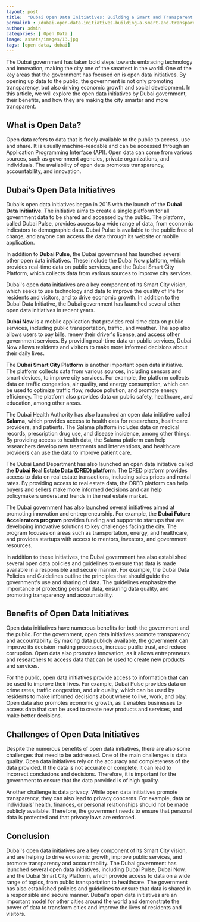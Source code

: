 ```yaml
---
layout: post
title:  "Dubai Open Data Initiatives: Building a Smart and Transparent City"
permalink : /dubai-open-data-initiatives-building-a-smart-and-transparent-city
author: admin
categories: [ Open Data ]
image: assets/images/13.jpg
tags: [open data, dubai]
---
```



The Dubai government has taken bold steps towards embracing technology and innovation, making the city one of the smartest in the world. One of the key areas that the government has focused on is open data initiatives. By opening up data to the public, the government is not only promoting transparency, but also driving economic growth and social development. In this article, we will explore the open data initiatives by Dubai government, their benefits, and how they are making the city smarter and more transparent.

## What is Open Data?

Open data refers to data that is freely available to the public to access, use and share. It is usually machine-readable and can be accessed through an Application Programming Interface (API). Open data can come from various sources, such as government agencies, private organizations, and individuals. The availability of open data promotes transparency, accountability, and innovation.

## Dubai’s Open Data Initiatives

Dubai’s open data initiatives began in 2015 with the launch of the **Dubai Data Initiative**. The initiative aims to create a single platform for all government data to be shared and accessed by the public. The platform, called Dubai Pulse, provides access to a wide range of data, from economic indicators to demographic data. Dubai Pulse is available to the public free of charge, and anyone can access the data through its website or mobile application.

In addition to **Dubai Pulse**, the Dubai government has launched several other open data initiatives. These include the Dubai Now platform, which provides real-time data on public services, and the Dubai Smart City Platform, which collects data from various sources to improve city services.

Dubai's open data initiatives are a key component of its Smart City vision, which seeks to use technology and data to improve the quality of life for residents and visitors, and to drive economic growth. In addition to the Dubai Data Initiative, the Dubai government has launched several other open data initiatives in recent years.

**Dubai Now** is a mobile application that provides real-time data on public services, including public transportation, traffic, and weather. The app also allows users to pay bills, renew their driver's license, and access other government services. By providing real-time data on public services, Dubai Now allows residents and visitors to make more informed decisions about their daily lives.

The **Dubai Smart City Platform** is another important open data initiative. The platform collects data from various sources, including sensors and smart devices, to improve city services. For example, the platform collects data on traffic congestion, air quality, and energy consumption, which can be used to optimize traffic flow, reduce pollution, and promote energy efficiency. The platform also provides data on public safety, healthcare, and education, among other areas.

The Dubai Health Authority has also launched an open data initiative called **Salama**, which provides access to health data for researchers, healthcare providers, and patients. The Salama platform includes data on medical records, prescription drug use, and disease incidence, among other things. By providing access to health data, the Salama platform can help researchers develop new treatments and interventions, and healthcare providers can use the data to improve patient care.

The Dubai Land Department has also launched an open data initiative called the **Dubai Real Estate Data (DRED) platform**. The DRED platform provides access to data on real estate transactions, including sales prices and rental rates. By providing access to real estate data, the DRED platform can help buyers and sellers make more informed decisions and can help policymakers understand trends in the real estate market.

The Dubai government has also launched several initiatives aimed at promoting innovation and entrepreneurship. For example, the **Dubai Future Accelerators program** provides funding and support to startups that are developing innovative solutions to key challenges facing the city. The program focuses on areas such as transportation, energy, and healthcare, and provides startups with access to mentors, investors, and government resources.

In addition to these initiatives, the Dubai government has also established several open data policies and guidelines to ensure that data is made available in a responsible and secure manner. For example, the Dubai Data Policies and Guidelines outline the principles that should guide the government's use and sharing of data. The guidelines emphasize the importance of protecting personal data, ensuring data quality, and promoting transparency and accountability.

## Benefits of Open Data Initiatives

Open data initiatives have numerous benefits for both the government and the public. For the government, open data initiatives promote transparency and accountability. By making data publicly available, the government can improve its decision-making processes, increase public trust, and reduce corruption. Open data also promotes innovation, as it allows entrepreneurs and researchers to access data that can be used to create new products and services.

For the public, open data initiatives provide access to information that can be used to improve their lives. For example, Dubai Pulse provides data on crime rates, traffic congestion, and air quality, which can be used by residents to make informed decisions about where to live, work, and play. Open data also promotes economic growth, as it enables businesses to access data that can be used to create new products and services, and make better decisions.

## Challenges of Open Data Initiatives

Despite the numerous benefits of open data initiatives, there are also some challenges that need to be addressed. One of the main challenges is data quality. Open data initiatives rely on the accuracy and completeness of the data provided. If the data is not accurate or complete, it can lead to incorrect conclusions and decisions. Therefore, it is important for the government to ensure that the data provided is of high quality.

Another challenge is data privacy. While open data initiatives promote transparency, they can also lead to privacy concerns. For example, data on individuals’ health, finances, or personal relationships should not be made publicly available. Therefore, the government needs to ensure that personal data is protected and that privacy laws are enforced.

## Conclusion
Dubai's open data initiatives are a key component of its Smart City vision, and are helping to drive economic growth, improve public services, and promote transparency and accountability. The Dubai government has launched several open data initiatives, including Dubai Pulse, Dubai Now, and the Dubai Smart City Platform, which provide access to data on a wide range of topics, from public transportation to healthcare. The government has also established policies and guidelines to ensure that data is shared in a responsible and secure manner. Dubai's open data initiatives are an important model for other cities around the world and demonstrate the power of data to transform cities and improve the lives of residents and visitors.
